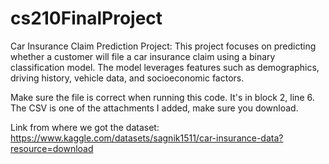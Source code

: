 # cs210FinalProject
Car Insurance Claim Prediction Project: This project focuses on predicting whether a customer will file a car insurance claim using a binary classification model. The model leverages features such as demographics, driving history, vehicle data, and socioeconomic factors.

Make sure the file is correct when running this code. It's in block 2, line 6. The CSV is one of the attachments I added, make sure you download.

Link from where we got the dataset: https://www.kaggle.com/datasets/sagnik1511/car-insurance-data?resource=download 
 
 
